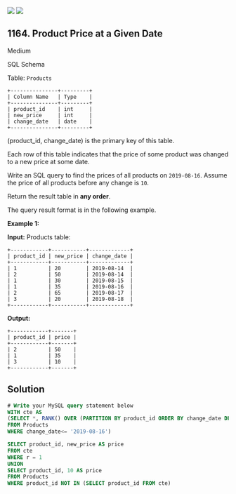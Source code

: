 [![](https://img.shields.io/github/stars/javadev/LeetCode-in-Java?label=Stars&style=flat-square)](https://github.com/javadev/LeetCode-in-Java)
[![](https://img.shields.io/github/forks/javadev/LeetCode-in-Java?label=Fork%20me%20on%20GitHub%20&style=flat-square)](https://github.com/javadev/LeetCode-in-Java/fork)

## 1164\. Product Price at a Given Date

Medium

SQL Schema

Table: `Products`

    +---------------+---------+ 
    | Column Name   | Type    | 
    +---------------+---------+ 
    | product_id    | int     | 
    | new_price     | int     | 
    | change_date   | date    | 
    +---------------+---------+ 

(product_id, change_date) is the primary key of this table.

Each row of this table indicates that the price of some product was changed to a new price at some date.

Write an SQL query to find the prices of all products on `2019-08-16`. Assume the price of all products before any change is `10`.

Return the result table in **any order**.

The query result format is in the following example.

**Example 1:**

**Input:** Products table:

    +------------+-----------+-------------+ 
    | product_id | new_price | change_date | 
    +------------+-----------+-------------+ 
    | 1          | 20        | 2019-08-14  | 
    | 2          | 50        | 2019-08-14  | 
    | 1          | 30        | 2019-08-15  | 
    | 1          | 35        | 2019-08-16  | 
    | 2          | 65        | 2019-08-17  |
    | 3          | 20        | 2019-08-18  | 
    +------------+-----------+-------------+

**Output:**

    +------------+-------+ 
    | product_id | price | 
    +------------+-------+ 
    | 2          | 50    | 
    | 1          | 35    | 
    | 3          | 10    | 
    +------------+-------+

## Solution

```sql
# Write your MySQL query statement below
WITH cte AS
(SELECT *, RANK() OVER (PARTITION BY product_id ORDER BY change_date DESC) AS r
FROM Products
WHERE change_date<= '2019-08-16')

SELECT product_id, new_price AS price
FROM cte
WHERE r = 1
UNION
SELECT product_id, 10 AS price
FROM Products
WHERE product_id NOT IN (SELECT product_id FROM cte)
```